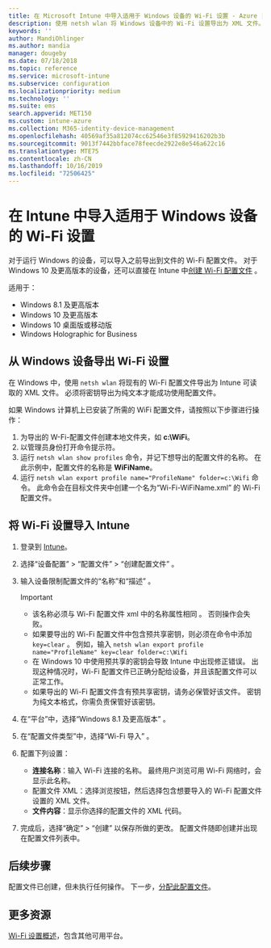 ```yaml
---
title: 在 Microsoft Intune 中导入适用于 Windows 设备的 Wi-Fi 设置 - Azure | Microsoft Docs
description: 使用 netsh wlan 将 Windows 设备中的 Wi-Fi 设置导出为 XML 文件。 然后，在 Intune 中导入此文件，为运行 Windows 8.1、Windows 10 和 Windows Holographic for Business 的设备创建 Wi-Fi 配置文件。
keywords: ''
author: MandiOhlinger
ms.author: mandia
manager: dougeby
ms.date: 07/18/2018
ms.topic: reference
ms.service: microsoft-intune
ms.subservice: configuration
ms.localizationpriority: medium
ms.technology: ''
ms.suite: ems
search.appverid: MET150
ms.custom: intune-azure
ms.collection: M365-identity-device-management
ms.openlocfilehash: 40569af35a812074cc62546e3f85929416202b3b
ms.sourcegitcommit: 9013f7442bbface78feecde2922e8e546a622c16
ms.translationtype: MTE75
ms.contentlocale: zh-CN
ms.lasthandoff: 10/16/2019
ms.locfileid: "72506425"
---
```

# <a name="import-wi-fi-settings-for-windows-devices-in-intune"></a>在 Intune 中导入适用于 Windows 设备的 Wi-Fi 设置

对于运行 Windows 的设备，可以导入之前导出到文件的 Wi-Fi 配置文件。 对于 Windows 10 及更高版本的设备，还可以直接在 Intune 中[创建 Wi-Fi 配置文件](wi-fi-settings-windows.md)  。

适用于：  
- Windows 8.1 及更高版本
- Windows 10 及更高版本
- Windows 10 桌面版或移动版
- Windows Holographic for Business

## <a name="export-wi-fi-settings-from-a-windows-device"></a>从 Windows 设备导出 Wi-Fi 设置

在 Windows 中，使用 `netsh wlan` 将现有的 Wi-Fi 配置文件导出为 Intune 可读取的 XML 文件。 必须将密钥导出为纯文本才能成功使用配置文件。

如果 Windows 计算机上已安装了所需的 WiFi 配置文件，请按照以下步骤进行操作：

1. 为导出的 W-Fi-配置文件创建本地文件夹，如 **c:\WiFi**。
2. 以管理员身份打开命令提示符。
3. 运行 `netsh wlan show profiles` 命令，并记下想导出的配置文件的名称。 在此示例中，配置文件的名称是 **WiFiName**。
4. 运行 `netsh wlan export profile name="ProfileName" folder=c:\Wifi` 命令。 此命令会在目标文件夹中创建一个名为“Wi-Fi-WiFiName.xml”  的 Wi-Fi 配置文件。

## <a name="import-the-wi-fi-settings-into-intune"></a>将 Wi-Fi 设置导入 Intune

1. 登录到 [Intune](https://go.microsoft.com/fwlink/?linkid=2090973)。
2. 选择“设备配置” > “配置文件” > “创建配置文件”    。
3. 输入设备限制配置文件的“名称”和“描述”   。

    > [!IMPORTANT]
    > - 该名称必须与 Wi-Fi 配置文件 xml 中的名称属性相同  。 否则操作会失败。
    > - 如果要导出的 Wi-Fi 配置文件中包含预共享密钥，则必须在命令中添加 `key=clear`  。 例如，输入 `netsh wlan export profile name="ProfileName" key=clear folder=c:\Wifi`
    > - 在 Windows 10 中使用预共享的密钥会导致 Intune 中出现修正错误。 出现这种情况时，Wi-Fi 配置文件已正确分配给设备，并且该配置文件可以正常工作。
    > - 如果导出的 Wi-Fi 配置文件含有预共享密钥，请务必保管好该文件。 密钥为纯文本格式，你需负责保管好该密钥。

4. 在“平台”中，选择“Windows 8.1 及更高版本”   。
5. 在“配置文件类型”中，选择“Wi-Fi 导入”   。
6. 配置下列设置：
    - **连接名称**：输入 Wi-Fi 连接的名称。 最终用户浏览可用 Wi-Fi 网络时，会显示此名称。
    -  配置文件 XML：选择浏览按钮，然后选择包含想要导入的 Wi-Fi 配置文件设置的 XML 文件。
    - **文件内容**：显示你选择的配置文件的 XML 代码。
7. 完成后，选择“确定”   > “创建”  以保存所做的更改。 配置文件随即创建并出现在配置文件列表中。

## <a name="next-steps"></a>后续步骤

配置文件已创建，但未执行任何操作。 下一步，[分配此配置文件](device-profile-assign.md)。

## <a name="more-resources"></a>更多资源

[Wi-Fi 设置概述](wi-fi-settings-configure.md)，包含其他可用平台。
